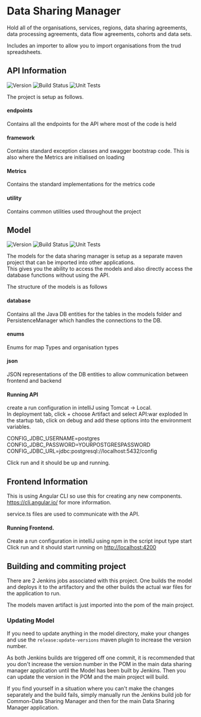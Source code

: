 # Data Sharing Manager

Hold all of the organisations, services, regions, data sharing agreements, data processing agreements, data flow 
agreements, cohorts and data sets.  

Includes an importer to allow you to import organisations from the trud spreadsheets.

## API Information  
![Version](https://s3.eu-west-2.amazonaws.com/endeavour-codebuild/badges/DataSharingManager/version.svg)
![Build Status](https://s3.eu-west-2.amazonaws.com/endeavour-codebuild/badges/DataSharingManager/build.svg)
![Unit Tests](https://s3.eu-west-2.amazonaws.com/endeavour-codebuild/badges/DataSharingManager/unit-test.svg)

The project is setup as follows.

#### endpoints  
Contains all the endpoints for the API where most of the code is held

#### framework
Contains standard exception classes and swagger bootstrap code.  This is also where the Metrics are initialised on 
loading

#### Metrics 
Contains the standard implementations for the metrics code

#### utility
Contains common utilities used throughout the project

## Model
![Version](https://s3.eu-west-2.amazonaws.com/endeavour-codebuild/badges/Models/version.svg)
![Build Status](https://s3.eu-west-2.amazonaws.com/endeavour-codebuild/badges/Models/build.svg)
![Unit Tests](https://s3.eu-west-2.amazonaws.com/endeavour-codebuild/badges/Models/unit-test.svg)

The models for the data sharing manager is setup as a separate maven project that can be imported into other applications.  
This gives you the ability to access the models and also directly access the database functions without using the API.  

The structure of the models is as follows

#### database  
Contains all the Java DB entities for the tables in the models folder and PersistenceManager which handles the 
connections to the DB. 

#### enums
Enums for map Types and organisation types
 
#### json
JSON representations of the DB entities to allow communication between frontend and backend


#### Running API
create a run configuration in intelliJ using Tomcat -> Local.  
In deployment tab, click + choose Artifact and select API:war exploded
In the startup tab, click on debug and add these options into the environment variables. 

CONFIG_JDBC_USERNAME=postgres
CONFIG_JDBC_PASSWORD=YOURPOSTGRESPASSWORD
CONFIG_JDBC_URL=jdbc:postgresql://localhost:5432/config

Click run and it should be up and running.

## Frontend Information
This is using Angular CLI so use this for creating any new components.  https://cli.angular.io/ for more information.

service.ts files are used to communicate with the API.

#### Running Frontend.  
Create a run configuration in intelliJ using npm
in the script input type start
Click run and it should start running on [http://localhost:4200](http://localhost:4200/) 

## Building and commiting project

There are 2 Jenkins jobs associated with this project.  One builds the model and deploys it to the artifactory and the 
other builds the actual war files for the application to run.

The models maven artifact is just imported into the pom of the main project.

### Updating Model
If you need to update anything in the model directory, make your changes and use the `release:update-versions` maven 
plugin to increase the version number.

As both Jenkins builds are triggered off one commit, it is recommended that you don't increase the version number in the 
POM in the main data sharing manager application until the Model has been built by Jenkins.  Then you can update the 
version in the POM and the main project will build.

If you find yourself in a situation where you can't make the changes separately and the build fails,
simply manually run the Jenkins build job for Common-Data Sharing Manager and then for the main Data Sharing Manager
application.  

